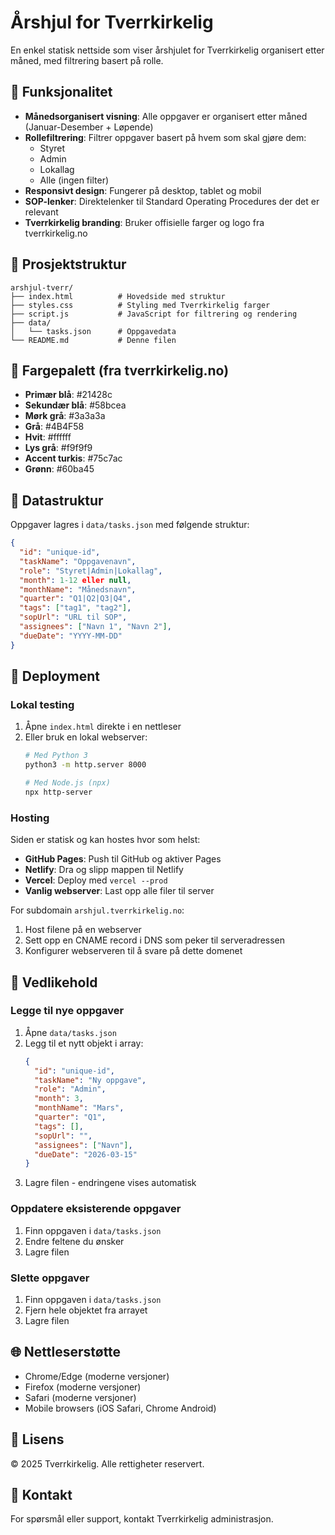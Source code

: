 # Årshjul for Tverrkirkelig

En enkel statisk nettside som viser årshjulet for Tverrkirkelig organisert etter måned, med filtrering basert på rolle.

## 🎯 Funksjonalitet

- **Månedsorganisert visning**: Alle oppgaver er organisert etter måned (Januar-Desember + Løpende)
- **Rollefiltrering**: Filtrer oppgaver basert på hvem som skal gjøre dem:
  - Styret
  - Admin
  - Lokallag
  - Alle (ingen filter)
- **Responsivt design**: Fungerer på desktop, tablet og mobil
- **SOP-lenker**: Direktelenker til Standard Operating Procedures der det er relevant
- **Tverrkirkelig branding**: Bruker offisielle farger og logo fra tverrkirkelig.no

## 📁 Prosjektstruktur

```
arshjul-tverr/
├── index.html          # Hovedside med struktur
├── styles.css          # Styling med Tverrkirkelig farger
├── script.js           # JavaScript for filtrering og rendering
├── data/
│   └── tasks.json      # Oppgavedata
└── README.md           # Denne filen
```

## 🎨 Fargepalett (fra tverrkirkelig.no)

- **Primær blå**: #21428c
- **Sekundær blå**: #58bcea
- **Mørk grå**: #3a3a3a
- **Grå**: #4B4F58
- **Hvit**: #ffffff
- **Lys grå**: #f9f9f9
- **Accent turkis**: #75c7ac
- **Grønn**: #60ba45

## 📝 Datastruktur

Oppgaver lagres i `data/tasks.json` med følgende struktur:

```json
{
  "id": "unique-id",
  "taskName": "Oppgavenavn",
  "role": "Styret|Admin|Lokallag",
  "month": 1-12 eller null,
  "monthName": "Månedsnavn",
  "quarter": "Q1|Q2|Q3|Q4",
  "tags": ["tag1", "tag2"],
  "sopUrl": "URL til SOP",
  "assignees": ["Navn 1", "Navn 2"],
  "dueDate": "YYYY-MM-DD"
}
```

## 🚀 Deployment

### Lokal testing

1. Åpne `index.html` direkte i en nettleser
2. Eller bruk en lokal webserver:
   ```bash
   # Med Python 3
   python3 -m http.server 8000
   
   # Med Node.js (npx)
   npx http-server
   ```

### Hosting

Siden er statisk og kan hostes hvor som helst:

- **GitHub Pages**: Push til GitHub og aktiver Pages
- **Netlify**: Dra og slipp mappen til Netlify
- **Vercel**: Deploy med `vercel --prod`
- **Vanlig webserver**: Last opp alle filer til server

For subdomain `arshjul.tverrkirkelig.no`:
1. Host filene på en webserver
2. Sett opp en CNAME record i DNS som peker til serveradressen
3. Konfigurer webserveren til å svare på dette domenet

## 🔧 Vedlikehold

### Legge til nye oppgaver

1. Åpne `data/tasks.json`
2. Legg til et nytt objekt i array:
   ```json
   {
     "id": "unique-id",
     "taskName": "Ny oppgave",
     "role": "Admin",
     "month": 3,
     "monthName": "Mars",
     "quarter": "Q1",
     "tags": [],
     "sopUrl": "",
     "assignees": ["Navn"],
     "dueDate": "2026-03-15"
   }
   ```
3. Lagre filen - endringene vises automatisk

### Oppdatere eksisterende oppgaver

1. Finn oppgaven i `data/tasks.json`
2. Endre feltene du ønsker
3. Lagre filen

### Slette oppgaver

1. Finn oppgaven i `data/tasks.json`
2. Fjern hele objektet fra arrayet
3. Lagre filen

## 🌐 Nettleserstøtte

- Chrome/Edge (moderne versjoner)
- Firefox (moderne versjoner)
- Safari (moderne versjoner)
- Mobile browsers (iOS Safari, Chrome Android)

## 📄 Lisens

© 2025 Tverrkirkelig. Alle rettigheter reservert.

## 👥 Kontakt

For spørsmål eller support, kontakt Tverrkirkelig administrasjon.


